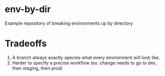 # env-by-dir
Example repository of breaking environments up by directory

# Tradeoffs

1. A branch always exactly species what every environment will look like.
2. Harder to specify a precise workflow (ex. change needs to go to dev, then
   staging, then prod)
